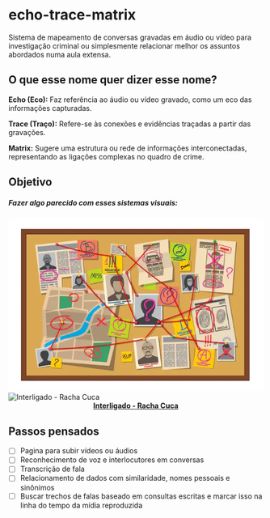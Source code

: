 # echo-trace-matrix
Sistema de mapeamento de conversas gravadas em áudio ou vídeo para investigação criminal ou simplesmente relacionar melhor os assuntos abordados numa aula extensa.

## O que esse nome quer dizer esse nome?
**Echo (Eco):** Faz referência ao áudio ou vídeo gravado, como um eco das informações capturadas.

**Trace (Traço):** Refere-se às conexões e evidências traçadas a partir das gravações.

**Matrix:** Sugere uma estrutura ou rede de informações interconectadas, representando as ligações complexas no quadro de crime.

## Objetivo

##### Fazer algo parecido com esses sistemas visuais:
![Quadro de crime com pinos e evidências conectadas com fio vermelho](quadro-de-crime-com-pinos-e-evidencias-conectadas-com-fio-vermelho.png)
![Interligado - Racha Cuca](interligado.gif)
<span style="display: block; text-align: center;">**[Interligado - Racha Cuca](https://rachacuca.com.br/raciocinio/interligado/)**</span>

## Passos pensados
- [ ] Pagina para subir vídeos ou áudios
- [ ] Reconhecimento de voz e interlocutores em conversas
- [ ] Transcrição de fala
- [ ] Relacionamento de dados com similaridade, nomes pessoais e sinônimos
- [ ] Buscar trechos de falas baseado em consultas escritas e marcar isso na linha do tempo da mídia reproduzida
